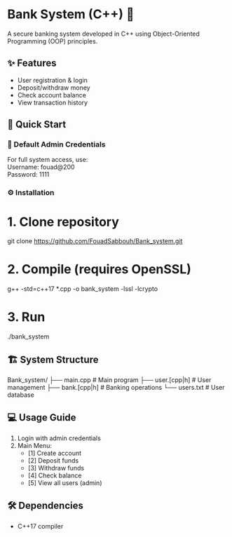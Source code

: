 # Bank System (C++) 🏦  

A secure banking system developed in C++ using Object-Oriented Programming (OOP) principles.  

## ✨ Features  
- User registration & login  
- Deposit/withdraw money  
- Check account balance  
- View transaction history  

## 🚀 Quick Start  

### 🔑 Default Admin Credentials  
For full system access, use:  
Username: fouad@200  
Password: 1111  

### ⚙️ Installation  
# 1. Clone repository
git clone https://github.com/FouadSabbouh/Bank_system.git

# 2. Compile (requires OpenSSL)
g++ -std=c++17 *.cpp -o bank_system -lssl -lcrypto

# 3. Run
./bank_system
## 🏗️ System Structure  
Bank_system/
├── main.cpp        # Main program
├── user.[cpp|h]    # User management
├── bank.[cpp|h]    # Banking operations
└── users.txt       # User database
## 💻 Usage Guide  
1. Login with admin credentials  
2. Main Menu:  
   - [1] Create account  
   - [2] Deposit funds  
   - [3] Withdraw funds  
   - [4] Check balance  
   - [5] View all users (admin)  

## 🛠️ Dependencies  
- C++17 compiler  


